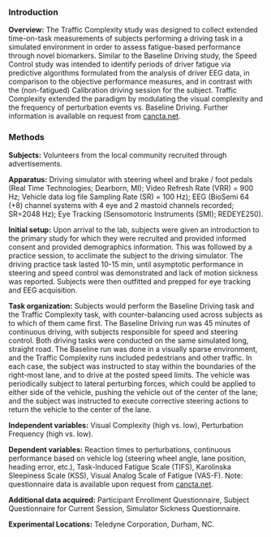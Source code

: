 ### Introduction

**Overview:** The Traffic Complexity study was designed to collect extended time-on-task measurements of subjects performing a driving task in a simulated environment in order to assess fatigue-based performance through novel biomarkers. Similar to the Baseline Driving study, the Speed Control study was intended to identify periods of driver fatigue via predictive algorithms formulated from the analysis of driver EEG data, in comparison to the objective performance measures, and in contrast with the (non-fatigued) Calibration driving session for the subject. Traffic Complexity extended the paradigm by modulating the visual complexity and the frequency of perturbation events vs. Baseline Driving. Further information is available on request from [cancta.net](https://cancta.net).

### Methods   

**Subjects:** Volunteers from the local community recruited through advertisements.  
 
**Apparatus:**  Driving simulator with steering wheel and brake / foot pedals (Real Time Technologies; Dearborn, MI); Video Refresh Rate (VRR) = 900 Hz; Vehicle data log file Sampling Rate (SR) = 100 Hz); EEG (BioSemi 64 (+8) channel systems with 4 eye and 2 mastoid channels recorded; SR=2048 Hz); Eye Tracking (Sensomotoric Instruments (SMI); REDEYE250).     

**Initial setup:** Upon arrival to the lab, subjects were given an introduction to the primary study for which they were recruited and provided informed consent and provided demographics information. This was followed by a practice session, to acclimate the subject to the driving simulator. The driving practice task lasted 10-15 min, until asymptotic performance in steering and speed control was demonstrated and lack of motion sickness was reported. Subjects were then outfitted and prepped for eye tracking and EEG acquisition. 

**Task organization:** Subjects would perform the Baseline Driving task and the Traffic Complexity task, with counter-balancing used across subjects as to which of them came first. The Baseline Driving run was 45 minutes of continuous driving, with subjects responsible for speed and steering control. Both driving tasks were conducted on the same simulated long, straight road. The Baseline run was done in a visually sparse environment, and the Traffic Complexity runs included pedestrians and other traffic. In each case, the subject was instructed to stay within the boundaries of the right-most lane, and to drive at the posted speed limits. The vehicle was periodically subject to lateral perturbing forces, which could be applied to either side of the vehicle, pushing the vehicle out of the center of the lane; and the subject was instructed to execute corrective steering actions to return the vehicle to the center of the lane.  

**Independent variables:** Visual Complexity (high vs. low), Perturbation Frequency (high vs. low).

**Dependent variables:** Reaction times to perturbations, continuous performance based on vehicle log (steering wheel angle, lane position, heading error, etc.), Task-Induced Fatigue Scale (TIFS), Karolinska Sleepiness Scale (KSS), Visual Analog Scale of Fatigue (VAS-F).  Note: questionnaire data is available upon request from [cancta.net](https://cancta.net).

**Additional data acquired:** Participant Enrollment Questionnaire, Subject Questionnaire for Current Session, Simulator Sickness Questionnaire.  

**Experimental Locations:**  Teledyne Corporation, Durham, NC.

